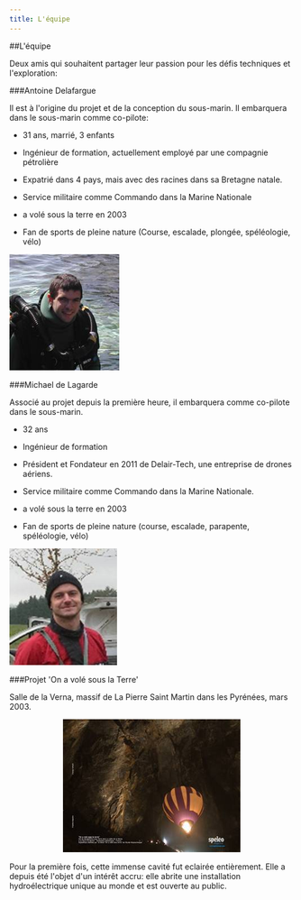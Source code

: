 ```yaml
---
title: L'équipe
---
```


##L\'équipe

Deux amis qui souhaitent partager leur passion pour les défis techniques et l\'exploration:

###Antoine Delafargue

<div class="row">
    <div class="span8">

Il est à l\'origine du projet et de la conception du sous-marin. 
Il embarquera dans le sous-marin comme co-pilote:

- 31 ans, marrié, 3 enfants
- Ingénieur de formation, actuellement employé par une compagnie pétrolière
- Expatrié dans 4 pays, mais avec des racines dans sa Bretagne natale.
- Service militaire comme Commando dans la Marine Nationale
- a volé sous la terre en 2003
- Fan de sports de pleine nature (Course, escalade, plongée, spéléologie, vélo)

    </div>

    <div class="span4">

	![ ](img/AD.jpg)

    </div>
</div>

###Michael de Lagarde

<div class="row">
    <div class="span8">

Associé au projet depuis la première heure, il embarquera comme co-pilote dans le sous-marin.

- 32 ans
- Ingénieur de formation
- Président et Fondateur en 2011 de Delair-Tech, une entreprise de drones aériens.
- Service militaire comme Commando dans la Marine Nationale. 
- a volé sous la terre en 2003
- Fan de sports de pleine nature (course, escalade, parapente, spéléologie, vélo)

    </div>

    <div class="span4">

	![ ](img/MD.jpg)

	</div>
</div>
	
###Projet \'On a volé sous la Terre\'

Salle de la Verna, massif de La Pierre Saint Martin dans les Pyrénées, mars 2003.

<div style="text-align: center;">

![](img/Mongo.jpg)

</div>

<div style="text-align: left;">

Pour la première fois, cette immense cavité fut eclairée entièrement. 
Elle a depuis été l\'objet d\'un intérêt accru: 
elle abrite une installation hydroélectrique unique au monde et est ouverte au public.   

</div>